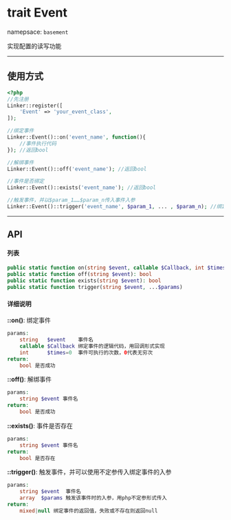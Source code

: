 # trait Event
namepsace: `basement`

实现配置的读写功能

---



## 使用方式

~~~php
<?php
//先注册
Linker::register([
    'Event' => 'your_event_class',
]);

//绑定事件
Linker::Event()::on('event_name', function(){
    //事件执行代码
}); //返回bool

//解绑事件
Linker::Event()::off('event_name'); //返回bool

//事件是否绑定
Linker::Event()::exists('event_name'); //返回bool

//触发事件，并以$param_1……$param_n传入事件入参
Linker::Event()::trigger('event_name', $param_1, ... , $param_n); //绑定事件的返回值
~~~

---



## API

#### 列表
~~~php
public static function on(string $event, callable $Callback, int $times = 0): bool
public static function off(string $event): bool
public static function exists(string $event): bool
public static function trigger(string $event, ...$params)
~~~

#### 详细说明

**::on()**: 绑定事件
```php
params:
    string   $event    事件名
    callable $Callback 绑定事件的逻辑代码，用回调形式实现
    int      $times=0  事件可执行的次数，0代表无穷次
return:
    bool 是否成功
```

**::off()**: 解绑事件
```php
params:
    string $event 事件名
return:
    bool 是否成功
```

**::exists()**: 事件是否存在
```php
params:
    string $event 事件名
return:
    bool 是否存在
```

**::trigger()**: 触发事件，并可以使用不定参传入绑定事件的入参
```php
params:
    string $event  事件名
    array  $params 触发该事件时的入参，用php不定参形式传入
return:
    mixed|null 绑定事件的返回值，失败或不存在则返回null
```